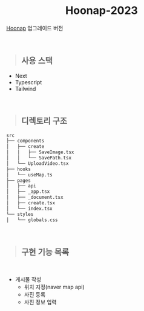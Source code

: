 <h1 align="center">Hoonap-2023</h1>

[Hoonap](https://github.com/By-hoon/Hoonap) 업그레이드 버전

<br>

> ## 사용 스택

- Next
- Typescript
- Tailwind

<br>

> ## 디렉토리 구조

```bash
src
├── components
│   ├── create
│   │   ├── SaveImage.tsx
│   │   └── SavePath.tsx
│   └── UploadVideo.tsx
├── hooks
│   └── useMap.ts
├── pages
│   ├── api
│   ├── _app.tsx
│   ├── _document.tsx
│   ├── create.tsx
│   └── index.tsx
└── styles
│   └── globals.css
```

<br>

> ## 구현 기능 목록

<br>

- 게시물 작성
  - 위치 지정(naver map api)
  - 사진 등록
  - 사진 정보 입력

<br>
